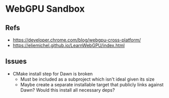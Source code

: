 # WebGPU Sandbox

## Refs

- https://developer.chrome.com/blog/webgpu-cross-platform/
- https://eliemichel.github.io/LearnWebGPU/index.html

## Issues

- CMake install step for Dawn is broken
  - Must be included as a subproject which isn't ideal given its size
  - Maybe create a separate installable target that publicly links against Dawn? Would this install
    all necessary deps?